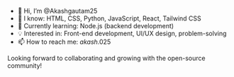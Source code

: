 - 👋 Hi, I’m @Akashgautam25
- 🌱 I know: HTML, CSS, Python, JavaScript, React, Tailwind CSS
- 🚀 Currently learning: Node.js (backend development)
- 💡 Interested in: Front-end development, UI/UX design, problem-solving
- 📫 How to reach me: _akash_.025

Looking forward to collaborating and growing with the open-source community!
